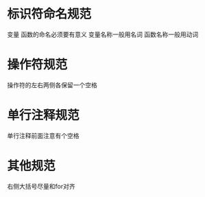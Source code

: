# 标识符命名规范
变量 函数的命名必须要有意义
变量名称一般用名词
函数名称一般用动词

# 操作符规范
操作符的左右两侧各保留一个空格

# 单行注释规范
单行注释前面注意有个空格

# 其他规范
右侧大括号尽量和for对齐